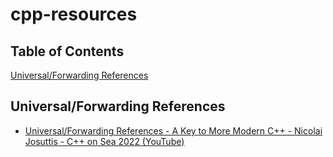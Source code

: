 # cpp-resources

## Table of Contents  
[Universal/Forwarding References](#universalforwarding-references)  

## Universal/Forwarding References
- [Universal/Forwarding References - A Key to More Modern C++ - Nicolai Josuttis - C++ on Sea 2022 (YouTube)](https://youtu.be/k1Iz5u_IBZ4?si=gwEqfqpLPlGoM0YO)